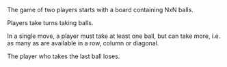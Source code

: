 The game of two players 
starts with a board containing NxN balls. 

Players take turns taking balls. 

In a single move, a player must take at least one ball,
but can take more, 
i.e. as many as are available
in a row, column or diagonal. 

The player who takes the last ball loses.
